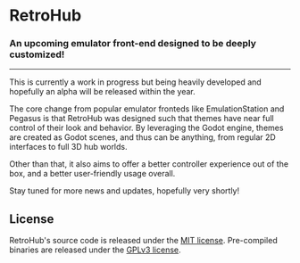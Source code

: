 # RetroHub

### An upcoming emulator front-end designed to be deeply customized!

---

This is currently a work in progress but being heavily developed and hopefully an alpha will be released within the year.

The core change from popular emulator fronteds like EmulationStation and Pegasus is that RetroHub was designed such that themes have near full control of their look and behavior. By leveraging the Godot engine, themes are created as Godot scenes, and thus can be anything, from regular 2D interfaces to full 3D hub worlds.

Other than that, it also aims to offer a better controller experience out of the box, and a better user-friendly usage overall.

Stay tuned for more news and updates, hopefully very shortly!

## License

RetroHub's source code is released under the [MIT license](LICENSE). Pre-compiled binaries are released under the [GPLv3 license](LICENSE_BINARY).